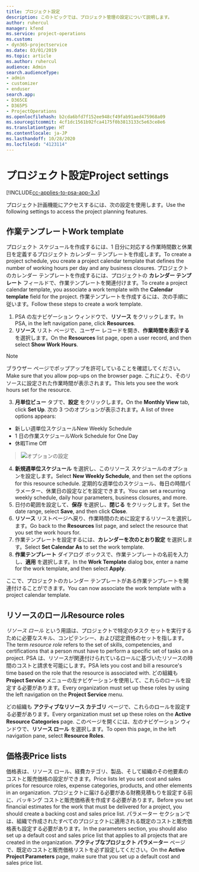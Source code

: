 ```yaml
---
title: プロジェクト設定
description: このトピックでは、プロジェクト管理の設定について説明します。
author: ruhercul
manager: kfend
ms.service: project-operations
ms.custom:
- dyn365-projectservice
ms.date: 03/01/2019
ms.topic: article
ms.author: ruhercul
audience: Admin
search.audienceType:
- admin
- customizer
- enduser
search.app:
- D365CE
- D365PS
- ProjectOperations
ms.openlocfilehash: b2cda6bfd7f152ee948cf49fab91aed475968a09
ms.sourcegitcommit: 4cf1dc1561b92fca4175f0b3813133c5e63ce8e6
ms.translationtype: HT
ms.contentlocale: ja-JP
ms.lasthandoff: 10/28/2020
ms.locfileid: "4123114"
---
```

# <a name="project-settings"></a><span data-ttu-id="c612d-103">プロジェクト設定</span><span class="sxs-lookup"><span data-stu-id="c612d-103">Project settings</span></span>

[!INCLUDE[cc-applies-to-psa-app-3.x](../includes/cc-applies-to-psa-app-3x.md)]

<span data-ttu-id="c612d-104">プロジェクト計画機能にアクセスするには、次の設定を使用します。</span><span class="sxs-lookup"><span data-stu-id="c612d-104">Use the following settings to access the project planning features.</span></span>

## <a name="work-template"></a><span data-ttu-id="c612d-105">作業テンプレート</span><span class="sxs-lookup"><span data-stu-id="c612d-105">Work template</span></span>

<span data-ttu-id="c612d-106">プロジェクト スケジュールを作成するには、1 日分に対応する作業時間数と休業日を定義するプロジェクト カレンダー テンプレートを作成します。</span><span class="sxs-lookup"><span data-stu-id="c612d-106">To create a project schedule, you create a project calendar template that defines the number of working hours per day and any business closures.</span></span> <span data-ttu-id="c612d-107">プロジェクトのカレンダー テンプレートを作成するには、プロジェクトの **カレンダー テンプレート** フィールドで、作業テンプレートを関連付けます。</span><span class="sxs-lookup"><span data-stu-id="c612d-107">To create a project calendar template, you associate a work template with the **Calendar template** field for the project.</span></span> <span data-ttu-id="c612d-108">作業テンプレートを作成するには、次の手順に従います。</span><span class="sxs-lookup"><span data-stu-id="c612d-108">Follow these steps to create a work template.</span></span>

1. <span data-ttu-id="c612d-109">PSA の左ナビゲーション ウィンドウで、**リソース** をクリックします。</span><span class="sxs-lookup"><span data-stu-id="c612d-109">In PSA, in the left navigation pane, click **Resources**.</span></span> 
2. <span data-ttu-id="c612d-110">**リソース** リスト ページで、ユーザー レコードを開き、**作業時間を表示する** を選択します。</span><span class="sxs-lookup"><span data-stu-id="c612d-110">On the **Resources** list page, open a user record, and then select **Show Work Hours**.</span></span>

  > [!NOTE]
  > <span data-ttu-id="c612d-111">ブラウザー ページでポップアップを許可していることを確認してください。</span><span class="sxs-lookup"><span data-stu-id="c612d-111">Make sure that you allow pop-ups on the browser page.</span></span> <span data-ttu-id="c612d-112">これにより、そのリソースに設定された作業時間が表示されます。</span><span class="sxs-lookup"><span data-stu-id="c612d-112">This lets you see the work hours set for the resource.</span></span>
  
3. <span data-ttu-id="c612d-113">**月単位ビュー** タブで、**設定** をクリックします。</span><span class="sxs-lookup"><span data-stu-id="c612d-113">On the **Monthly View** tab, click **Set Up**.</span></span> <span data-ttu-id="c612d-114">次の 3 つのオプションが表示されます。</span><span class="sxs-lookup"><span data-stu-id="c612d-114">A list of three options appears:</span></span> 

  - <span data-ttu-id="c612d-115">新しい週単位スケジュール</span><span class="sxs-lookup"><span data-stu-id="c612d-115">New Weekly Schedule</span></span>
  - <span data-ttu-id="c612d-116">1 日の作業スケジュール</span><span class="sxs-lookup"><span data-stu-id="c612d-116">Work Schedule for One Day</span></span>
  - <span data-ttu-id="c612d-117">休暇</span><span class="sxs-lookup"><span data-stu-id="c612d-117">Time Off</span></span>

> ![オプションの設定](media/project-13.png)

4. <span data-ttu-id="c612d-119">**新規週単位スケジュール** を選択し、このリソース スケジュールのオプションを設定します。</span><span class="sxs-lookup"><span data-stu-id="c612d-119">Select **New Weekly Schedule**, and then set the options for this resource schedule.</span></span> <span data-ttu-id="c612d-120">定期的な週単位のスケジュール、毎日の時間パラメーター、休業日の設定などを設定できます。</span><span class="sxs-lookup"><span data-stu-id="c612d-120">You can set a recurring weekly schedule, daily hour parameters, business closures, and more.</span></span>
5. <span data-ttu-id="c612d-121">日付の範囲を設定して、**保存** を選択し、**閉じる** をクリックします。</span><span class="sxs-lookup"><span data-stu-id="c612d-121">Set the date range, select **Save**, and then click **Close**.</span></span> 
6. <span data-ttu-id="c612d-122">**リソース** リストページへ戻り、作業時間のために設定するリソースを選択します。</span><span class="sxs-lookup"><span data-stu-id="c612d-122">Go back to the **Resources** list page, and select the resource that you set the work hours for.</span></span> 
7. <span data-ttu-id="c612d-123">作業テンプレートを設定するには、**カレンダーを次のとおり設定** を選択します。</span><span class="sxs-lookup"><span data-stu-id="c612d-123">Select **Set Calendar As** to set the work template.</span></span> 
8. <span data-ttu-id="c612d-124">**作業テンプレート** ダイアログ ボックスで、作業テンプレートの名前を入力し、**適用** を選択します。</span><span class="sxs-lookup"><span data-stu-id="c612d-124">In the **Work Template** dialog box, enter a name for the work template, and then select **Apply**.</span></span> 

<span data-ttu-id="c612d-125">ここで、プロジェクトのカレンダー テンプレートがある作業テンプレートを関連付けることができます。</span><span class="sxs-lookup"><span data-stu-id="c612d-125">You can now associate the work template with a project calendar template.</span></span>

## <a name="resource-roles"></a><span data-ttu-id="c612d-126">リソースのロール</span><span class="sxs-lookup"><span data-stu-id="c612d-126">Resource roles</span></span>

<span data-ttu-id="c612d-127">*リソース ロール* という用語は、プロジェクトで特定のタスク セットを実行するために必要なスキル、コンピテンシー、および認定資格のセットを指します。</span><span class="sxs-lookup"><span data-stu-id="c612d-127">The term *resource role* refers to the set of skills, competencies, and certifications that a person must have to perform a specific set of tasks on a project.</span></span> <span data-ttu-id="c612d-128">PSA は、リソースが関連付けられているロールに基づいたリソースの時間のコストと請求を可能にします。</span><span class="sxs-lookup"><span data-stu-id="c612d-128">PSA lets you cost and bill a resource's time based on the role that the resource is associated with.</span></span> <span data-ttu-id="c612d-129">どの組織も **Project Service** メニューの左ナビゲーションを使用して、これらのロールを設定する必要があります。</span><span class="sxs-lookup"><span data-stu-id="c612d-129">Every organization must set up these roles by using the left navigation on the **Project Service** menu.</span></span>

<span data-ttu-id="c612d-130">どの組織も **アクティブなリソース カテゴリ** ページで、これらのロールを設定する必要があります。</span><span class="sxs-lookup"><span data-stu-id="c612d-130">Every organization must set up these roles on the **Active Resource Categories** page.</span></span> <span data-ttu-id="c612d-131">このページを開くには、左のナビゲーション ウィンドウで、**リソース ロール** を選択します。</span><span class="sxs-lookup"><span data-stu-id="c612d-131">To open this page, in the left navigation pane, select **Resource Roles**.</span></span>

## <a name="price-lists"></a><span data-ttu-id="c612d-132">価格表</span><span class="sxs-lookup"><span data-stu-id="c612d-132">Price lists</span></span>

<span data-ttu-id="c612d-133">価格表は、リソース ロール、経費カテゴリ、製品、そして組織のその他要素のコストと販売価格の設定ができます。</span><span class="sxs-lookup"><span data-stu-id="c612d-133">Price lists let you set cost and sales prices for resource roles, expense categories, products, and other elements in an organization.</span></span> <span data-ttu-id="c612d-134">プロジェクトに届ける必要がある財務見積もりを設定する前に、バッキング コストと販売価格表を作成する必要があります。</span><span class="sxs-lookup"><span data-stu-id="c612d-134">Before you set financial estimates for the work that must be delivered for a project, you should create a backing cost and sales price list.</span></span> <span data-ttu-id="c612d-135">パラメーター セクションでは、組織で作成されたすべてのプロジェクトに適用される既定のコストと販売価格表も設定する必要があります。</span><span class="sxs-lookup"><span data-stu-id="c612d-135">In the parameters section, you should also set up a default cost and sales price list that applies to all projects that are created in the organization.</span></span> <span data-ttu-id="c612d-136">**アクティブなプロジェクト パラメーター** ページで、既定のコストと販売価格リストを必ず設定してください。</span><span class="sxs-lookup"><span data-stu-id="c612d-136">On the **Active Project Parameters** page, make sure that you set up a default cost and sales price list.</span></span>
